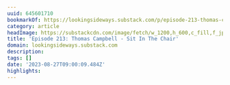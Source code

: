 ```yaml
---
uuid: 645601710
bookmarkOf: https://lookingsideways.substack.com/p/episode-213-thomas-campbell-sit-in
category: article
headImage: https://substackcdn.com/image/fetch/w_1200,h_600,c_fill,f_jpg,q_auto:good,fl_progressive:steep,g_auto/https%3A%2F%2Fsubstack-post-media.s3.amazonaws.com%2Fpublic%2Fimages%2F80120a43-5ad8-48bf-82ef-bddf07a1066d_1440x2233.webp
title: 'Episode 213: Thomas Campbell - Sit In The Chair'
domain: lookingsideways.substack.com
description: 
tags: []
date: '2023-08-27T09:00:09.484Z'
highlights: 
---
```



